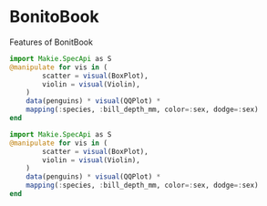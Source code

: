 # BonitoBook

Features of BonitBook

```julia
import Makie.SpecApi as S
@manipulate for vis in (
        scatter = visual(BoxPlot),
        violin = visual(Violin),
    )
    data(penguins) * visual(QQPlot) *
    mapping(:species, :bill_depth_mm, color=:sex, dodge=:sex)
end
```

```julia (editor=true, logging=false, output=true)
import Makie.SpecApi as S
@manipulate for vis in (
        scatter = visual(BoxPlot),
        violin = visual(Violin),
    )
    data(penguins) * visual(QQPlot) *
    mapping(:species, :bill_depth_mm, color=:sex, dodge=:sex)
end
```

